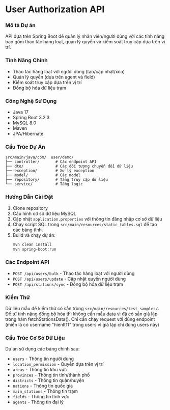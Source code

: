# User Authorization API

### Mô tả Dự án
API dựa trên Spring Boot để quản lý nhân viên/người dùng với các tính năng bao gồm thao tác hàng loạt, quản lý quyền và kiểm soát truy cập dựa trên vị trí.

### Tính Năng Chính
- Thao tác hàng loạt với người dùng (tạo/cập nhật/xóa)
- Quản lý quyền (dựa trên agent và field)
- Kiểm soát truy cập dựa trên vị trí
- Đồng bộ hóa dữ liệu trạm

### Công Nghệ Sử Dụng
- Java 17
- Spring Boot 3.2.3
- MySQL 8.0
- Maven
- JPA/Hibernate

### Cấu Trúc Dự Án
```
src/main/java/com/  user/demo/
├── controller/       # Các endpoint API
├── dto/              # Các đối tượng chuyển đổi dữ liệu
├── exception/        # Xử lý exception
├── model/            # Các model
├── repository/       # Tầng truy cập dữ liệu
└── service/          # Tầng logic 
```

### Hướng Dẫn Cài Đặt
1. Clone repository
2. Cấu hình cơ sở dữ liệu MySQL
3. Cập nhật `application.properties` với thông tin đăng nhập cơ sở dữ liệu
4. Chạy script SQL trong `src/main/resources/static_tables.sql` để tạo các bảng tĩnh.
5. Build và chạy dự án:
   ```bash
   mvn clean install
   mvn spring-boot:run
   ```

### Các Endpoint API
- `POST /api/users/bulk` - Thao tác hàng loạt với người dùng
- `POST /api/users/update` - Cập nhật quyền người dùng
- `POST /api/stations/sync` - Đồng bộ hóa dữ liệu trạm

### Kiểm Thử
Dữ liệu mẫu để kiểm thử có sẵn trong `src/main/resources/test_samples/`. Để tử tính năng đồng bộ hóa thì không cần mẫu data vì đã có sẵn giả lập trong hàm fetchStationsData(). Chỉ cần chạy request với đúng endpoint (miễn là có username "hienlt11" trong users vì giả lập chỉ dùng users này)

### Cấu Trúc Cơ Sở Dữ Liệu
Dự án sử dụng các bảng chính sau:
- `users` - Thông tin người dùng
- `location_permission` - Quyền dựa trên vị trí
- `areas` - Thông tin khu vực
- `provinces` - Thông tin tỉnh/thành phố
- `districts` - Thông tin quận/huyện
- `nations` - Thông tin quốc gia
- `main_stations` - Thông tin trạm
- `fields` - Thông tin lĩnh vực
- `agents` - Thông tin đại lý 